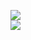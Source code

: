 [![](https://img.shields.io/badge/Made%20With-Github%20Spray-lightgrey.svg?style=for-the-badge&logo=github)](https://github.com/Annihil/github-spray#10950)  
[![](https://i.imgur.com/2DrTn0Z.gif)](https://github.com/Annihil/github-spray)